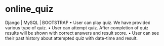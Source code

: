 # online_quiz

Django | MySQL | BOOTSTRAP
• User can play quiz. We have provided various type of quiz.
• User can attempt quiz. After completion of quiz results will be shown
with correct answers and result score.
• User can see their past history about attempted quiz with date-time
and result.
